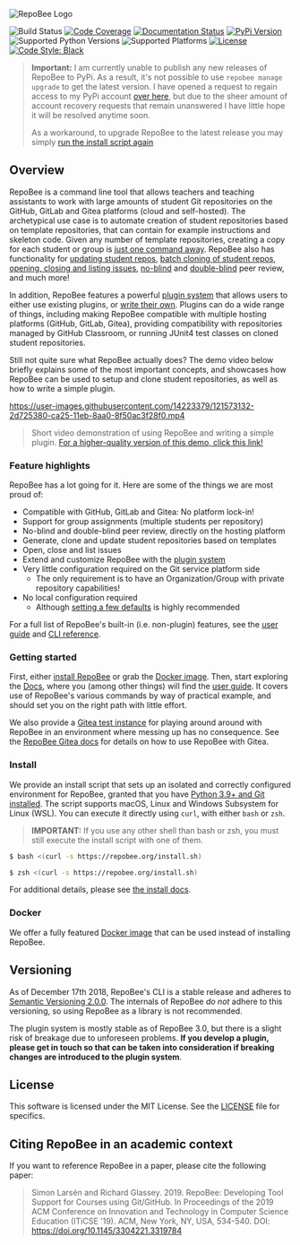 ![RepoBee Logo](docs/images/RepoBee_large-black.png)

![Build Status](https://github.com/repobee/repobee/workflows/tests/badge.svg)
[![Code Coverage](https://codecov.io/gh/repobee/repobee/branch/master/graph/badge.svg)](https://codecov.io/gh/repobee/repobee)
[![Documentation Status](https://readthedocs.org/projects/repobee/badge/?version=stable)](http://repobee.readthedocs.io/en/stable/)
[![PyPi Version](https://badge.fury.io/py/repobee.svg)](https://badge.fury.io/py/repobee)
![Supported Python Versions](https://img.shields.io/badge/python-3.9%2C%203.10%2C%203.11-blue.svg)
![Supported Platforms](https://img.shields.io/badge/platforms-Linux%2C%20macOS-blue.svg)
[![License](https://img.shields.io/badge/license-MIT-blue.svg)](LICENSE)
[![Code Style: Black](https://img.shields.io/badge/code%20style-black-000000.svg)](https://github.com/ambv/black)

> **Important:** I am currently unable to publish any new releases of RepoBee
> to PyPi. As a result, it's not possible to use `repobee manage upgrade` to get
> the latest version. I have opened a request to regain access to my PyPi
> account [over here](https://github.com/pypi/support/issues/4490), but due to
> the sheer amount of account recovery requests that remain unanswered I have
> little hope it will be resolved anytime soon.
>
> As a workaround, to upgrade RepoBee to the latest release you may simply
> [run the install script again](#install)

## Overview
RepoBee is a command line tool that allows teachers and teaching assistants to
work with large amounts of student Git repositories on the GitHub, GitLab and
Gitea platforms (cloud and self-hosted). The archetypical use case is to
automate creation of student repositories based on template repositories, that
can contain for example instructions and skeleton code. Given any number of
template repositories, creating a copy for each student or group is
[just one command away](https://docs.repobee.org/en/stable/repos.html#set-up-student-repositories-the-setup-action).
RepoBee also has functionality for
[updating student repos](https://docs.repobee.org/en/stable/repos.html#updating-student-repositories-the-update-action),
[batch cloning of student repos](https://docs.repobee.org/en/stable/repos.html#cloning-repos-in-bulk-the-clone-action),
[opening, closing and listing issues](https://docs.repobee.org/en/stable/issues.html),
[no-blind](https://docs.repobee.org/en/stable/peer.html) and
[double-blind](https://docs.repobee.org/en/stable/peer.html#double-blind-peer-review)
peer review, and much more!

In addition, RepoBee features a powerful
[plugin system](https://docs.repobee.org/en/stable/plugins.html) that allows
users to either use existing plugins, or
[write their own](https://docs.repobee.org/en/stable/repobee_plug/index.html).
Plugins can do a wide range of things, including making RepoBee compatible with
multiple hosting platforms (GitHub, GitLab, Gitea), providing compatibility
with repositories managed by GitHub Classroom, or running JUnit4 test classes
on cloned student repositories.

Still not quite sure what RepoBee actually does? The demo video below briefly
explains some of the most important concepts, and showcases how RepoBee can be
used to setup and clone student repositories, as well as how to write a simple
plugin.

https://user-images.githubusercontent.com/14223379/121573132-2d725380-ca25-11eb-8aa0-8f50ac3f28f0.mp4

> Short video demonstration of using RepoBee and writing a simple plugin. [For a higher-quality version of this demo, click this link!](https://repobee.org/media/repobee-demo.mp4)

### Feature highlights
RepoBee has a lot going for it. Here are some of the things we are most proud
of:

* Compatible with GitHub, GitLab and Gitea: No platform lock-in!
* Support for group assignments (multiple students per repository)
* No-blind and double-blind peer review, directly on the hosting platform
* Generate, clone and update student repositories based on templates
* Open, close and list issues
* Extend and customize RepoBee with the
  [plugin system](https://repobee.readthedocs.io/en/stable/plugins.html)
* Very little configuration required on the Git service platform side
    - The only requirement is to have an Organization/Group with private repository
      capabilities!
* No local configuration required
    - Although [setting a few defaults](https://docs.repobee.org/en/stable/getting_started.html#configure-repobee-for-the-target-organization-the-config-category)
      is highly recommended

For a full list of RepoBee's built-in (i.e. non-plugin) features, see the
[user guide](https://docs.repobee.org/en/stable/userguide.html) and
[CLI reference](https://docs.repobee.org/en/stable/cli.html).

### Getting started
First, either [install RepoBee](#install) or grab the [Docker image](#docker).
Then, start exploring the [Docs](https://repobee.readthedocs.io/en/stable/),
where you (among other things) will find the [user
guide](https://repobee.readthedocs.io/en/stable/userguide.html). It covers use
of RepoBee's various commands by way of practical example, and should set you
on the right path with little effort.

We also provide a [Gitea test instance](https://gitea.repobee.org) for playing
around around with RepoBee in an environment where messing up has no
consequence. See the
[RepoBee Gitea docs](https://docs.repobee.org/en/stable/gitea.html) for details
on how to use RepoBee with Gitea.

### Install
We provide an install script that sets up an isolated and correctly configured
environment for RepoBee, granted that you have [Python 3.9+ and Git
installed](https://docs.repobee.org/en/stable/install.html#requirements). The script
supports macOS, Linux and Windows Subsystem for Linux (WSL). You can execute it
directly using `curl`, with either `bash` or `zsh`.

> **IMPORTANT:** If you use any other shell than bash or zsh, you must still
> execute the install script with one of them.

```bash
$ bash <(curl -s https://repobee.org/install.sh)
```

```bash
$ zsh <(curl -s https://repobee.org/install.sh)
```

For additional details, please see [the install
docs](https://docs.repobee.org/en/stable/install.html).

### Docker
We offer a fully featured
[Docker image](https://docs.repobee.org/en/stable/docker.html#docker-usage)
that can be used instead of installing RepoBee.

## Versioning
As of December 17th 2018, RepoBee's CLI is a stable release and adheres to
[Semantic Versioning 2.0.0](https://semver.org/spec/v2.0.0.html). The internals
of RepoBee _do not_ adhere to this versioning, so using RepoBee as a library
is not recommended.

The plugin system is mostly stable as of RepoBee 3.0, but there is a slight
risk of breakage due to unforeseen problems. **If you develop a plugin, please
get in touch so that can be taken into consideration if breaking changes are
introduced to the plugin system**.

## License
This software is licensed under the MIT License. See the [LICENSE](LICENSE)
file for specifics.

## Citing RepoBee in an academic context
If you want to reference RepoBee in a paper, please cite the following paper:

> Simon Larsén and Richard Glassey. 2019. RepoBee: Developing Tool Support for
> Courses using Git/GitHub. In Proceedings of the 2019 ACM Conference on
> Innovation and Technology in Computer Science Education (ITiCSE '19). ACM,
> New York, NY, USA, 534-540. DOI: https://doi.org/10.1145/3304221.3319784
